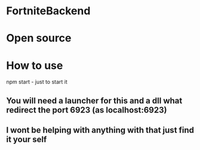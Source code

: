 # FortniteBackend

# Open source

# How to use
npm start - just to start it

<h2> You will need a launcher for this and a dll what redirect the port 6923 (as localhost:6923) </h2>
<h2> I wont be helping with anything with that just find it your self </h2>
